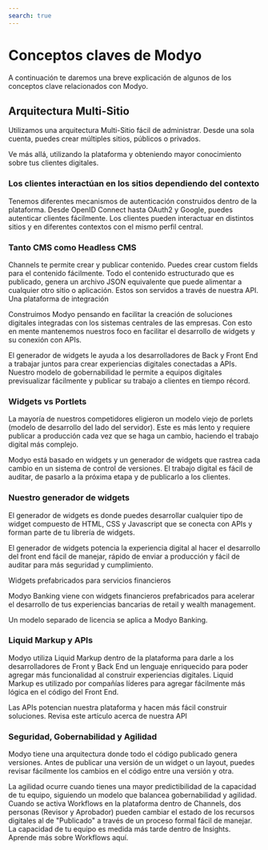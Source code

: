 ```yaml
---
search: true
---
```


# Conceptos claves de Modyo

A continuación te daremos una breve explicación de algunos de los conceptos clave relacionados con Modyo.

## Arquitectura Multi-Sitio

Utilizamos una arquitectura Multi-Sitio fácil de administrar. Desde una sola cuenta, puedes crear múltiples sitios, públicos o privados.

Ve más allá, utilizando la plataforma y obteniendo mayor conocimiento sobre tus clientes digitales.

### Los clientes interactúan en los sitios dependiendo del contexto

Tenemos diferentes mecanismos de autenticación construidos dentro de la plataforma. Desde OpenID Connect hasta OAuth2 y Google, puedes autenticar clientes fácilmente.
Los clientes pueden interactuar en distintos sitios y en diferentes contextos con el mismo perfil central.

### Tanto CMS como Headless CMS

Channels te permite crear y publicar contenido. Puedes crear custom fields para el contenido fácilmente.
Todo el contenido estructurado que es publicado, genera un archivo JSON equivalente que puede alimentar a cualquier otro sitio o aplicación. Estos son servidos a través de nuestra API.
Una plataforma de integración

Construimos Modyo pensando en facilitar la creación de soluciones digitales integradas con los sistemas centrales de las empresas. Con esto en mente mantenemos nuestros foco en facilitar el desarrollo de widgets y su conexión con APIs.

El generador de widgets le ayuda a los desarrolladores de Back y Front End a trabajar juntos para crear experiencias digitales conectadas a APIs. Nuestro modelo de gobernabilidad le permite a equipos digitales previsualizar fácilmente y publicar su trabajo a clientes en tiempo récord.

### Widgets vs Portlets

La mayoría de nuestros competidores eligieron un modelo viejo de porlets (modelo de desarrollo del lado del servidor). Este es más lento y requiere publicar a producción cada vez que se haga un cambio, haciendo el trabajo digital más complejo.

Modyo está basado en widgets y un generador de widgets que rastrea cada cambio en un sistema de control de versiones. El trabajo digital es fácil de auditar, de pasarlo a la próxima etapa y de publicarlo a los clientes.

### Nuestro generador de widgets

El generador de widgets es donde puedes desarrollar cualquier tipo de widget compuesto de HTML, CSS y Javascript que se conecta con APIs y forman parte de tu librería de widgets.

El generador de widgets potencia la experiencia digital al hacer el desarrollo del front end fácil de manejar, rápido de enviar a producción y fácil de auditar para más seguridad y cumplimiento.

Widgets prefabricados para servicios financieros

Modyo Banking viene con widgets financieros prefabricados para acelerar el desarrollo de tus experiencias bancarias de retail y wealth management.

Un modelo separado de licencia se aplica a Modyo Banking.

### Liquid Markup y APIs

Modyo utiliza Liquid Markup dentro de la plataforma para darle a los desarrolladores de Front y Back End un lenguaje enriquecido para poder agregar más funcionalidad al construir experiencias digitales. Liquid Markup es utilizado por compañías líderes para agregar fácilmente más lógica en el código del Front End.

Las APIs potencian nuestra plataforma y hacen más fácil construir soluciones. Revisa este artículo acerca de nuestra API

### Seguridad, Gobernabilidad y Agilidad

Modyo tiene una arquitectura donde todo el código publicado genera versiones. Antes de publicar una versión de un widget o un layout, puedes revisar fácilmente los cambios en el código entre una versión y otra.

La agilidad ocurre cuando tienes una mayor predictibilidad de la capacidad de tu equipo, siguiendo un modelo que balancea gobernabilidad y agilidad. Cuando se activa Workflows en la plataforma dentro de Channels, dos personas (Revisor y Aprobador) pueden cambiar el estado de los recursos digitales al de "Publicado" a través de un proceso formal fácil de manejar. La capacidad de tu equipo es medida más tarde dentro de Insights. Aprende más sobre Workflows aquí.